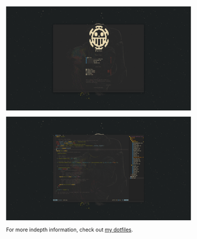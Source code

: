 <p align="center">
    <img src=".github/Dashboard.png"> 
</p>
<p align="center">
    <img src=".github/Code.png"> 
</p>


For more indepth information, check out [my dotfiles](https://github.com/RevinderDev/.dotfiles).
